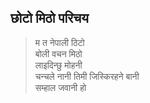 ## छोटो मिठो परिचय 
> म त नेपाली ठिटो  
बोली वचन मिठो  
लाइदिन्छु मोहनी  
चन्चले नानी तिमी जिस्किरहने बानी  
सम्हाल जवानी हो 